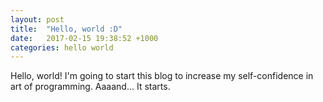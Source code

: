 ```yaml
---
layout: post
title:  "Hello, world :D"
date:   2017-02-15 19:38:52 +1000
categories: hello world
---
```

Hello, world! I'm going to start this blog to increase my self-confidence in art of programming. Aaaand... It starts.
